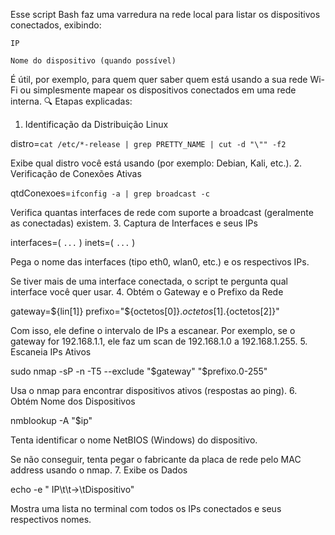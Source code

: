 Esse script Bash faz uma varredura na rede local para listar os dispositivos conectados, exibindo:

    IP

    Nome do dispositivo (quando possível)

É útil, por exemplo, para quem quer saber quem está usando a sua rede Wi-Fi ou simplesmente mapear os dispositivos conectados em uma rede interna.
🔍 Etapas explicadas:
1. Identificação da Distribuição Linux

distro=`cat /etc/*-release | grep PRETTY_NAME | cut -d "\"" -f2`

Exibe qual distro você está usando (por exemplo: Debian, Kali, etc.).
2. Verificação de Conexões Ativas

qtdConexoes=`ifconfig -a | grep broadcast -c`

Verifica quantas interfaces de rede com suporte a broadcast (geralmente as conectadas) existem.
3. Captura de Interfaces e seus IPs

interfaces=( `...` )
inets=( `...` )

Pega o nome das interfaces (tipo eth0, wlan0, etc.) e os respectivos IPs.

Se tiver mais de uma interface conectada, o script te pergunta qual interface você quer usar.
4. Obtém o Gateway e o Prefixo da Rede

gateway=${lin[1]}
prefixo="${octetos[0]}.${octetos[1]}.${octetos[2]}"

Com isso, ele define o intervalo de IPs a escanear. Por exemplo, se o gateway for 192.168.1.1, ele faz um scan de 192.168.1.0 a 192.168.1.255.
5. Escaneia IPs Ativos

sudo nmap -sP -n -T5 --exclude "$gateway" "$prefixo.0-255"

Usa o nmap para encontrar dispositivos ativos (respostas ao ping).
6. Obtém Nome dos Dispositivos

nmblookup -A "$ip"

Tenta identificar o nome NetBIOS (Windows) do dispositivo.

Se não conseguir, tenta pegar o fabricante da placa de rede pelo MAC address usando o nmap.
7. Exibe os Dados

echo -e " IP\t\t->\tDispositivo"

Mostra uma lista no terminal com todos os IPs conectados e seus respectivos nomes.

